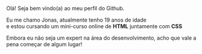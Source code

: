 ##
Olá! Seja bem vindo(a) ao meu perfil do Github.

Eu me chamo Jonas, atualmente tenho 19 anos de idade </br>
e estou cursando um mini-curso online de <strong>HTML</strong>
juntamente com <strong>CSS</strong>

Embora eu não seja um expert na área do desenvolvimento,
acho que vale a pena começar de algum lugar!
